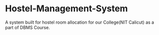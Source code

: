 # Hostel-Management-System
A system built for hostel room allocation for our College(NIT Calicut) as a part of DBMS Course.
